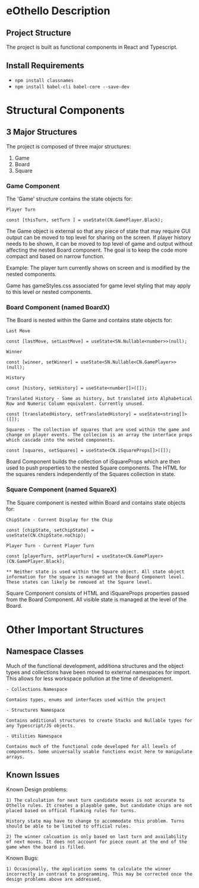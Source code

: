 # eOthello Description
## Project Structure

The project is built as functional components in React and Typescript. 

## Install Requirements

- `npm install classnames`
- `npm install babel-cli babel-core --save-dev`


# Structural Components
## 3 Major Structures
The project is composed of three major structures:

1) Game
2) Board 
3) Square

### Game Component
The 'Game' structure contains the state objects for:

	Player Turn
	
	const [thisTurn, setTurn ] = useState(CN.GamePlayer.Black);
	
The Game object is external so that any piece of state that may require GUI output can be moved to top level for sharing on the screen. If player history needs to be shown, it can be moved to top level of game and output without affecting the nested Board component. The goal is to keep the code more compact and based on narrow function.

Example: The player turn currently shows on screen and is modified by the nested components. 

Game has gameStyles.css associated for game level styling that may apply to this level or nested components.

### Board Component (named BoardX)
The Board is nested within the Game and contains state objects for:

	Last Move
	
    const [lastMove, setLastMove] = useState<SN.Nullable<number>>(null);
	
	Winner
	
    const [winner, setWinner] = useState<SN.Nullable<CN.GamePlayer>>(null);
	
	History
	
    const [history, setHistory] = useState<number[]>([]);
	
	Translated History - Same as history, but translated into Alphabetical Row and Numeric Column equivalent. Currently unused. 
	
    const [translatedHistory, setTranslatedHistory] = useState<string[]>([]);
	
	Squares - The collection of squares that are used within the game and change on player events. The collecion is an array the interface props which cascade into the nested components.
	
    const [squares, setSquares] = useState<CN.iSquareProps[]>([]);
	
Board Component builds the collection of iSquareProps which are then used to push properties to the nested Square components. The HTML for the squares renders independently of the Squares collection in state.

### Square Component (named SquareX)
The Square component is nested within Board and contains state objects for:


	ChipState - Current Display for the Chip
	
    const [chipState, setChipState] = 
	useState(CN.ChipState.noChip);
	
	Player Turn - Current Player Turn
	
    const [playerTurn, setPlayerTurn] = useState<CN.GamePlayer>(CN.GamePlayer.Black);
	
	** Neither state is used within the Square object. All state object information for the square is managed at the Board Component level. These states can likely be removed at the Square level.
	
Square Component consists of HTML and iSquareProps properties passed from the Board Component. All visible state is managed at the level of the Board.

# Other Important Structures
## Namespace Classes

Much of the functional development, additiona structures and the object types and collections have been moved to external namespaces for import. This allows for less workspace pollution at the time of development. 

	- Collections Namespace
	
	Contains types, enums and interfaces used within the project
	
	- Structures Namespace
	
	Contains additional structures to create Stacks and Nullable types for any Typescript/JS objects.
	
	- Utilities Namespace 
	
	Contains much of the functional code developed for all levels of components. Some universally usable functions exist here to manipulate arrays.


## Known Issues

Known Design problems:

	1) The calculation for next turn candidate moves is not accurate to Othello rules. It creates a playable game, but candidate chips are not placed based on offical flanking rules for turns.
	
	History state may have to change to accommodate this problem. Turns should be able to be limited to official rules.

	2) The winner calcuation is only based on last turn and availability of next moves. It does not account for piece count at the end of the game when the board is filled.

Known Bugs:

	1) Occasionally, the application seems to calculate the winner incorrectly in contrast to programming. This may be corrected once the design problems above are addressed.
	



